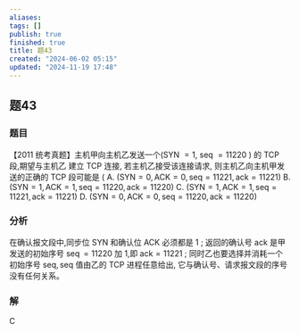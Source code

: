 ```yaml
---
aliases: 
tags: []
publish: true
finished: true
title: 题43
created: "2024-06-02 05:15"
updated: "2024-11-19 17:48"
---
```

## 题43
### 题目
【2011 统考真题】主机甲向主机乙发送一个(SYN $= 1,$ seq $= {11220}$ ) 的 TCP 段,期望与主机乙 建立 TCP 连接, 若主机乙接受该连接请求, 则主机乙向主机甲发送的正确的 TCP 段可能是 (
A. $\left( {\mathrm{{SYN}} = 0,\mathrm{{ACK}} = 0,\mathrm{{seq}} = {11221},\mathrm{{ack}} = {11221}}\right)$
B. $\left( {\mathrm{{SYN}} = 1,\mathrm{{ACK}} = 1,\mathrm{{seq}} = {11220},\mathrm{{ack}} = {11220}}\right)$
C. $\left( {\mathrm{{SYN}} = 1,\mathrm{{ACK}} = 1,\mathrm{{seq}} = {11221},\mathrm{{ack}} = {11221}}\right)$
D. $\left( {\mathrm{{SYN}} = 0,\mathrm{{ACK}} = 0,\mathrm{{seq}} = {11220},\mathrm{{ack}} = {11220}}\right)$
### 分析
在确认报文段中,同步位 SYN 和确认位 ACK 必须都是 1 ; 返回的确认号 ack 是甲发送的初始序号 $\operatorname{seq} = {11220}$ 加 1,即 $\mathrm {{ack}} = {11221}$ ; 同时乙也要选择并消耗一个初始序号 $\mathrm {{seq}} ,\mathrm {{seq}}$ 值由乙的 TCP 进程任意给出, 它与确认号、请求报文段的序号没有任何关系。
### 解
C
